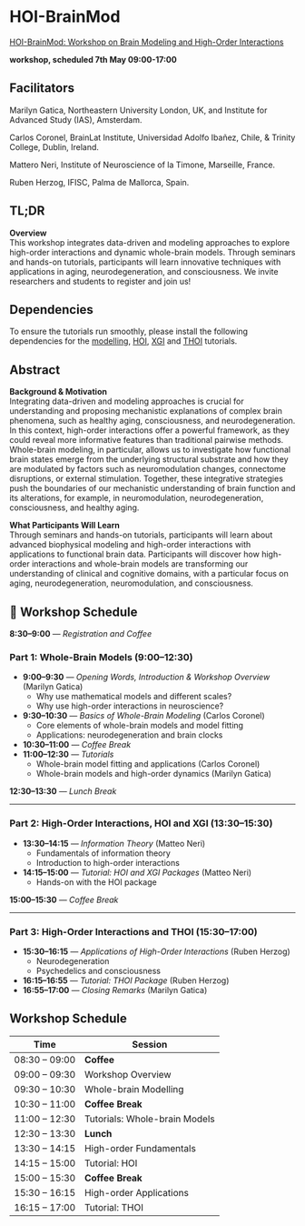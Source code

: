 # HOI-BrainMod
[HOI-BrainMod: Workshop on Brain Modeling and High-Order Interactions](https://ias.uva.nl/content/events/2025/05/hoi-brainmod-workshop-on-brain-modeling-and-high-order-interactions.html)

**workshop, scheduled 7th May 09:00-17:00**

## Facilitators

Marilyn Gatica, Northeastern University London, UK, and Institute for Advanced Study (IAS), Amsterdam.

Carlos Coronel, BrainLat Institute, Universidad Adolfo Ibañez, Chile, & Trinity College, Dublin, Ireland.

Mattero Neri, Institute of Neuroscience of la Timone, Marseille, France.

Ruben Herzog, IFISC, Palma de Mallorca, Spain.

## TL;DR
**Overview**  
This workshop integrates data-driven and modeling approaches to explore high-order interactions and dynamic whole-brain models. Through seminars and hands-on tutorials, participants will learn innovative techniques with applications in aging, neurodegeneration, and consciousness. We invite researchers and students to register and join us!

## Dependencies
To ensure the tutorials run smoothly, please install the following dependencies for the [modelling](https://github.com/KGatica/HOI-BrainMod/blob/main/dependencies.txt), [HOI](https://github.com/brainets/hoi), [XGI](https://xgi.readthedocs.io/en/stable/installing.html) and [THOI](https://github.com/Laouen/THOI) tutorials.

## Abstract

**Background & Motivation**  
Integrating data-driven and modeling approaches is crucial for understanding and proposing mechanistic explanations of complex brain phenomena, such as healthy aging, consciousness, and neurodegeneration. In this context, high-order interactions offer a powerful framework, as they could reveal more informative features than traditional pairwise methods. Whole-brain modeling, in particular, allows us to investigate how functional brain states emerge from the underlying structural substrate and how they are modulated by factors such as neuromodulation changes, connectome disruptions, or external stimulation. Together, these integrative strategies push the boundaries of our mechanistic understanding of brain function and its alterations, for example, in neuromodulation, neurodegeneration, consciousness, and healthy aging.

**What Participants Will Learn**  
Through seminars and hands-on tutorials, participants will learn about advanced biophysical modeling and high-order interactions with applications to functional brain data. Participants will discover how high-order interactions and whole-brain models are transforming our understanding of clinical and cognitive domains, with a particular focus on aging, neurodegeneration, neuromodulation, and consciousness.

## 🧠 Workshop Schedule

**8:30–9:00** — *Registration and Coffee*  

### Part 1: Whole-Brain Models (9:00–12:30)

- **9:00–9:30** — *Opening Words, Introduction & Workshop Overview* (Marilyn Gatica)  
  - Why use mathematical models and different scales?  
  - Why use high-order interactions in neuroscience?  
- **9:30–10:30** — *Basics of Whole-Brain Modeling* (Carlos Coronel)  
  - Core elements of whole-brain models and model fitting  
  - Applications: neurodegeneration and brain clocks  
- **10:30–11:00** — *Coffee Break*  
- **11:00–12:30** — *Tutorials*  
  - Whole-brain model fitting and applications (Carlos Coronel)  
  - Whole-brain models and high-order dynamics (Marilyn Gatica)  

**12:30–13:30** — *Lunch Break*

---

### Part 2: High-Order Interactions, HOI and XGI (13:30–15:30)

- **13:30–14:15** — *Information Theory* (Matteo Neri)  
  - Fundamentals of information theory  
  - Introduction to high-order interactions  
- **14:15–15:00** — *Tutorial: HOI and XGI Packages* (Matteo Neri)  
  - Hands-on with the HOI package
    
**15:00–15:30** — *Coffee Break*

---

### Part 3: High-Order Interactions and THOI (15:30–17:00)

- **15:30–16:15** — *Applications of High-Order Interactions* (Ruben Herzog)  
  - Neurodegeneration  
  - Psychedelics and consciousness  
- **16:15–16:55** — *Tutorial: THOI Package* (Ruben Herzog)  
- **16:55–17:00** — *Closing Remarks* (Marilyn Gatica)



## Workshop Schedule

| Time           | Session                            |
|----------------|------------------------------------|
| 08:30 – 09:00  | **Coffee**                         |
| 09:00 – 09:30  | Workshop Overview                  |
| 09:30 – 10:30  | Whole-brain Modelling              |
| 10:30 – 11:00  | **Coffee Break**                   |
| 11:00 – 12:30  | Tutorials: Whole-brain Models      |
| 12:30 – 13:30  | **Lunch**                          |
| 13:30 – 14:15  | High-order Fundamentals            |
| 14:15 – 15:00  | Tutorial: HOI                      |
| 15:00 – 15:30  | **Coffee Break**                   |
| 15:30 – 16:15  | High-order Applications            |
| 16:15 – 17:00  | Tutorial: THOI                     |
